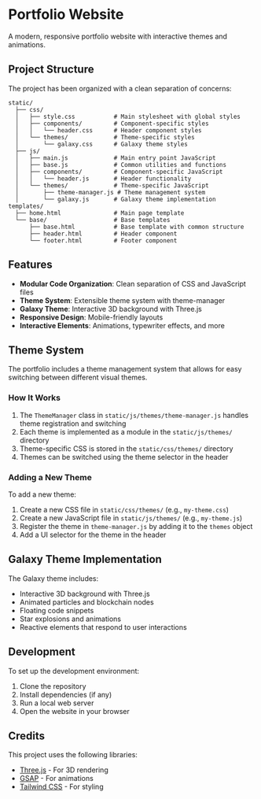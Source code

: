 # Portfolio Website

A modern, responsive portfolio website with interactive themes and animations.

## Project Structure

The project has been organized with a clean separation of concerns:

```
static/
  ├── css/
  │   ├── style.css           # Main stylesheet with global styles
  │   ├── components/         # Component-specific styles
  │   │   └── header.css      # Header component styles
  │   └── themes/             # Theme-specific styles
  │       └── galaxy.css      # Galaxy theme styles
  ├── js/
  │   ├── main.js             # Main entry point JavaScript
  │   ├── base.js             # Common utilities and functions
  │   ├── components/         # Component-specific JavaScript
  │   │   └── header.js       # Header functionality
  │   └── themes/             # Theme-specific JavaScript
  │       ├── theme-manager.js # Theme management system
  │       └── galaxy.js       # Galaxy theme implementation
templates/
  ├── home.html               # Main page template
  └── base/                   # Base templates
      ├── base.html           # Base template with common structure
      ├── header.html         # Header component
      └── footer.html         # Footer component
```

## Features

- **Modular Code Organization**: Clean separation of CSS and JavaScript files
- **Theme System**: Extensible theme system with theme-manager
- **Galaxy Theme**: Interactive 3D background with Three.js
- **Responsive Design**: Mobile-friendly layouts
- **Interactive Elements**: Animations, typewriter effects, and more

## Theme System

The portfolio includes a theme management system that allows for easy switching between different visual themes.

### How It Works

1. The `ThemeManager` class in `static/js/themes/theme-manager.js` handles theme registration and switching
2. Each theme is implemented as a module in the `static/js/themes/` directory
3. Theme-specific CSS is stored in the `static/css/themes/` directory
4. Themes can be switched using the theme selector in the header

### Adding a New Theme

To add a new theme:

1. Create a new CSS file in `static/css/themes/` (e.g., `my-theme.css`)
2. Create a new JavaScript file in `static/js/themes/` (e.g., `my-theme.js`)
3. Register the theme in `theme-manager.js` by adding it to the `themes` object
4. Add a UI selector for the theme in the header

## Galaxy Theme Implementation

The Galaxy theme includes:

- Interactive 3D background with Three.js
- Animated particles and blockchain nodes
- Floating code snippets
- Star explosions and animations
- Reactive elements that respond to user interactions

## Development

To set up the development environment:

1. Clone the repository
2. Install dependencies (if any)
3. Run a local web server
4. Open the website in your browser

## Credits

This project uses the following libraries:

- [Three.js](https://threejs.org/) - For 3D rendering
- [GSAP](https://greensock.com/gsap/) - For animations
- [Tailwind CSS](https://tailwindcss.com/) - For styling 
